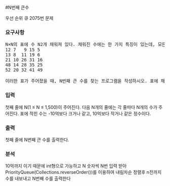 #N번째 큰수 
<p>
우선 순위 큐 2075번 문제
</p>

### 요구사항
<pre>
N×N의 표에 수 N2개 채워져 있다. 채워진 수에는 한 가지 특징이 있는데, 모든 수는 자신의 한 칸 위에 있는 수보다 크다는 것이다. N=5일 때의 예를 보자.
12 7   9 15 5
13 8  11 19 6
21 10 26 31 16
48 14 28 35 25
52 20 32 41 49

이러한 표가 주어졌을 때, N번째 큰 수를 찾는 프로그램을 작성하시오. 표에 채워진 수는 모두 다르다.
</pre>

### 입력
첫째 줄에 N(1 ≤ N ≤ 1,500)이 주어진다. 다음 N개의 줄에는 각 줄마다 N개의 수가 주어진다. 표에 적힌 수는 -10억보다 크거나 같고, 10억보다 작거나 같은 정수이다.

### 출력
첫째 줄에 N번째 큰 수를 출력한다.

### 분석
10억까지 이기 때문에 int형으로 가능하고 
N 숫자씩  N번 입력 받아 PriorityQueue<Integer>(Collections.reverseOrder())를 이용하여 내림차순 정렬후  n전까지 수를 내보내고 N번째 수를 출력한다
